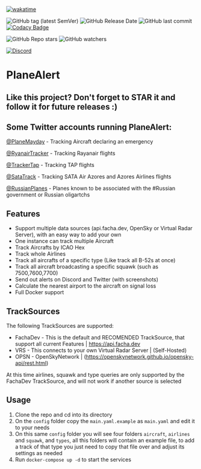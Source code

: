 [![wakatime](https://wakatime.com/badge/user/65ddcee5-893d-45e3-989c-4d52691b9072/project/cb52da0e-7317-4d00-97da-47004445e1f5.svg)](https://wakatime.com/badge/user/65ddcee5-893d-45e3-989c-4d52691b9072/project/cb52da0e-7317-4d00-97da-47004445e1f5)

![GitHub tag (latest SemVer)](https://img.shields.io/github/v/tag/nfacha/PlaneAlert?label=Latest%20version)
![GitHub Release Date](https://img.shields.io/github/release-date/nfacha/PlaneAlert)
![GitHub last commit](https://img.shields.io/github/last-commit/nfacha/PlaneAlert)
[![Codacy Badge](https://app.codacy.com/project/badge/Grade/c40766e76d3d468b996d23fc7edcfd85)](https://www.codacy.com/gh/nfacha/PlaneAlert/dashboard?utm_source=github.com&amp;utm_medium=referral&amp;utm_content=nfacha/PlaneAlert&amp;utm_campaign=Badge_Grade)

![GitHub Repo stars](https://img.shields.io/github/stars/nfacha/PlaneAlert?style=social)
![GitHub watchers](https://img.shields.io/github/watchers/nfacha/PlaneAlert?style=social)

[![Discord](https://img.shields.io/discord/933444164379619348)](https://discord.gg/ecyK3y4zTW)

# PlaneAlert

## Like this project? Don't forget to STAR it and follow it for future releases :)

## Some Twitter accounts running PlaneAlert:

[@PlaneMayday](https://twitter.com/PlaneMayday) - Tracking Aircraft declaring an emergency

[@RyanairTracker](https://twitter.com/RyanairTracker) - Tracking Rayanair flights

[@TrackerTap](https://twitter.com/TrackerTap) - Tracking TAP flights

[@SataTrack](https://twitter.com/SataTrack) - Tracking SATA Air Azores and Azores Airlines flights

[@RussianPlanes](https://twitter.com/RussianPlanes) - Planes known to be associated with the #Russian government or
Russian oligartchs

## Features

- Support multiple data sources (api.facha.dev, OpenSky or Virtual Radar Server), with an easy way to add your own
- One instance can track multiple Aircraft
- Track Aircrafts by ICAO Hex
- Track whole Airlines
- Track all aircrafts of a specific type (Like track all B-52s at once)
- Track all aircraft broadcasting a specific squawk (such as 7500,7600,7700)
- Send out alerts on Discord and Twitter (with screenshots)
- Calculate the nearest airport to the aircraft on signal loss
- Full Docker support

## TrackSources

The following TrackSources are supported:

- FachaDev - This is the default and RECOMENDED TrackSource, that support all current Features | https://api.facha.dev
- VRS - This connects to your own Virtual Radar Server | (Self-Hosted)
- OPSN - OpenSkyNetwork | (https://openskynetwork.github.io/opensky-api/rest.html)

At this time airlines, squawk and type queries are only supported by the FachaDev TrackSource, and will not work if
another source is selected

## Usage

1. Clone the repo and cd into its directory
2. On the `config` folder copy the `main.yaml.example` as `main.yaml` and edit it to your needs
3. On this same `config` folder you will see four folders `aircraft`, `airlines` and `squawk`, and `types`, all this
   folders will contain an example file, to add a track of that type you just need to copy that file over and adjust its
   settings as needed
4. Run `docker-compose up -d` to start the services
